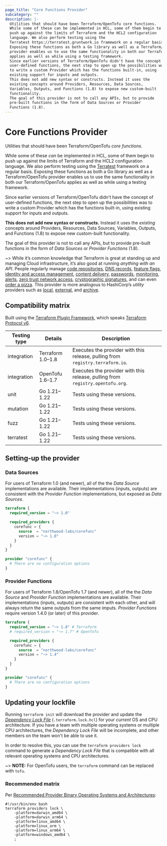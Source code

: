 ```yaml
---
page_title: "Core Functions Provider"
subcategory: ""
description: |-
  Utilities that should have been Terraform/OpenTofu core functions.
  While some of these can be implemented in HCL, some of them begin to
  push up against the limits of Terraform and the HCL2 configuration
  language. We also perform testing using the
  Terratest https://terratest.gruntwork.io framework on a regular basis.
  Exposing these functions as both a Go library as well as a Terraform/OpenTofu
  provider enables us to use the same functionality in both our Terraform/OpenTofu
  applies as well as while using a testing framework.
  Since earlier versions of Terraform/OpenTofu didn't have the concept of
  user-defined functions, the next step to open up the possibilities was
  to write a custom Provider which has the functions built-in, using
  existing support for inputs and outputs.
  This does not add new syntax or constructs. Instead it uses the
  existing concepts around Providers, Resources, Data Sources,
  Variables, Outputs, and Functions (1.8) to expose new custom-built
  functionality.
  The goal of this provider is not to call any APIs, but to provide
  pre-built functions in the form of Data Sources or Provider
  Functions (1.8).
---
```


# Core Functions Provider

Utilities that should have been Terraform/OpenTofu _core functions_.

While some of these _can_ be implemented in HCL, some of them begin to
push up against the limits of Terraform and the HCL2 configuration
language. We also perform testing using the
[Terratest](https://terratest.gruntwork.io) framework on a regular basis.
Exposing these functions as both a Go library as well as a Terraform/OpenTofu
provider enables us to use the same functionality in both our Terraform/OpenTofu
applies as well as while using a testing framework.

Since earlier versions of Terraform/OpenTofu didn't have the concept of
user-defined functions, the next step to open up the possibilities was
to write a custom Provider which has the functions built-in, using
existing support for inputs and outputs.

**This does not add new syntax or constructs.** Instead it uses the
_existing_ concepts around Providers, Resources, Data Sources,
Variables, Outputs, and Functions (1.8) to expose new custom-built
functionality.

The goal of this provider is not to call any APIs, but to provide
pre-built functions in the form of _Data Sources_ or _Provider
Functions_ (1.8).

~> While it’s common knowledge that Terraform is great at standing up and managing Cloud infrastructure, it’s also good at running _anything with an API_. People regularly manage [code repositories], [DNS records], [feature flags], [identity and access management], [content delivery], [passwords], [monitoring], [alerts], [zero trust network access], [cryptographic signatures], and can even [order a pizza]. This provider is more analogous to HashiCorp’s _utility_ providers such as [local], [external], and [archive].

## Compatibility matrix

Built using the [Terraform Plugin Framework][TPF], which speaks [Terraform Protocol v6][tfproto6].

| Testing type | Details           | Description                                                                    |
|--------------|-------------------|--------------------------------------------------------------------------------|
| integration  | Terraform 1.0–1.8 | Executes the provider with this release, pulling from `registry.terraform.io`. |
| integration  | OpenTofu 1.6–1.7  | Executes the provider with this release, pulling from `registry.opentofu.org`. |
| unit         | Go 1.21–1.22      | Tests using these versions.                                                    |
| mutation     | Go 1.21–1.22      | Tests using these versions.                                                    |
| fuzz         | Go 1.21–1.22      | Tests using these versions.                                                    |
| terratest    | Go 1.21–1.22      | Tests using these versions.                                                    |

## Setting-up the provider

### Data Sources

For users of Terraform 1.0 (and newer), all of the the _Data Source_ implementations are available. Their implementations (inputs, outputs) are consistent with the _Provider Function_ implementations, but exposed as _Data Sources_.

```terraform
terraform {
  required_version = "~> 1.0"

  required_providers {
    corefunc = {
      source  = "northwood-labs/corefunc"
      version = "~> 1.0"
    }
  }
}

provider "corefunc" {
  # There are no configuration options
}
```

### Provider Functions

For users of Terraform 1.8/OpenTofu 1.7 (and newer), all of the the _Data Source_ and _Provider Function_ implementations are available. Their implementations (inputs, outputs) are consistent with each other, and will always return the same outputs from the same imputs. _Provider Functions_ require version 1.4.0 (or later) of this provider.

```terraform
terraform {
  required_version = "~> 1.8" # Terraform
  # required_version = "~> 1.7" # OpenTofu

  required_providers {
    corefunc = {
      source  = "northwood-labs/corefunc"
      version = "~> 1.4"
    }
  }
}

provider "corefunc" {
  # There are no configuration options
}
```

## Updating your lockfile

Running `terraform init` will download the provider and update the [_Dependency Lock File_](https://developer.hashicorp.com/terraform/language/files/dependency-lock) (`.terraform.lock.hcl`) for your _current_ OS and CPU architecture. If you have a team with multiple operating systems or multiple CPU architectures, the _Dependency Lock File_ will be incomplete, and other members on the team won't be able to use it.

In order to resolve this, you can use the `terraform providers lock` command to generate a _Dependency Lock File_ that is compatible with all relevant operating systems and CPU architectures.

~> **NOTE:** For OpenTofu users, the `terraform` command can be replaced with `tofu`.

### Recommended matrix

Per [Recommended Provider Binary Operating Systems and Architectures](https://developer.hashicorp.com/terraform/registry/providers/os-arch):

```shell
#!/usr/bin/env bash
terraform providers lock \
    -platform=darwin_amd64 \
    -platform=darwin_arm64 \
    -platform=linux_amd64 \
    -platform=linux_arm \
    -platform=linux_arm64 \
    -platform=windows_amd64 \
    ;
```

[alerts]: https://registry.terraform.io/providers/PagerDuty/pagerduty/latest
[archive]: https://registry.terraform.io/providers/hashicorp/archive/latest/docs
[code repositories]: https://registry.terraform.io/providers/integrations/github/latest/docs
[content delivery]: https://registry.terraform.io/providers/fastly/fastly/latest/docs
[cryptographic signatures]: https://registry.terraform.io/providers/chainguard-dev/cosign/latest/docs
[DNS records]: https://registry.terraform.io/providers/infobloxopen/infoblox/latest/docs
[external]: https://registry.terraform.io/providers/hashicorp/external/latest/docs
[feature flags]: https://registry.terraform.io/providers/launchdarkly/launchdarkly/latest/docs
[identity and access management]: https://registry.terraform.io/providers/okta/okta/latest/docs
[local]: https://registry.terraform.io/providers/hashicorp/local/latest/docs
[monitoring]: https://registry.terraform.io/providers/DataDog/datadog/latest
[order a pizza]: https://registry.terraform.io/providers/MNThomson/dominos/latest/docs
[passwords]: https://registry.terraform.io/providers/1Password/onepassword/latest/docs
[tfproto6]: https://developer.hashicorp.com/terraform/plugin/terraform-plugin-protocol#protocol-version-6
[TPF]: https://github.com/hashicorp/terraform-plugin-framework
[zero trust network access]: https://registry.terraform.io/providers/zscaler/zpa/latest/docs

<!-- Preview the provider docs with the Terraform registry provider docs preview tool: https://registry.terraform.io/tools/doc-preview -->

